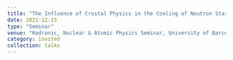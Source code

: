 ```yaml
---
title: "The Influence of Crustal Physics in the Cooling of Neutron Stars"
date: 2021-12-15
type: "Seminar"
venue: "Hadronic, Nuclear & Atomic Physics Seminar, University of Barcelona, Spain"
category: invited
collection: talks
---
```

